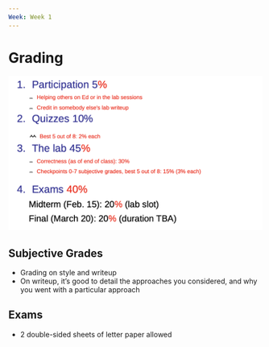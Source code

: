 ```yaml
---
Week: Week 1
---
```

# Grading

![Untitled 137.png](attachments/Untitled%20137.png)

## Subjective Grades

- Grading on style and writeup
- On writeup, it’s good to detail the approaches you considered, and why you went with a particular approach

## Exams

- 2 double-sided sheets of letter paper allowed